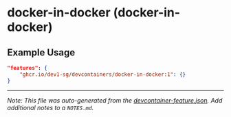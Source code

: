 
# docker-in-docker (docker-in-docker)



## Example Usage

```json
"features": {
    "ghcr.io/dev1-sg/devcontainers/docker-in-docker:1": {}
}
```





---

_Note: This file was auto-generated from the [devcontainer-feature.json](https://github.com/dev1-sg/devcontainers/blob/main/src/features/docker-in-docker/devcontainer-feature.json).  Add additional notes to a `NOTES.md`._
